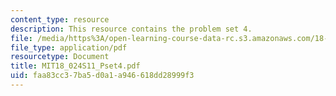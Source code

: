 ```yaml
---
content_type: resource
description: This resource contains the problem set 4.
file: /media/https%3A/open-learning-course-data-rc.s3.amazonaws.com/18-024-multivariable-calculus-with-theory-spring-2011/faa83cc37ba5d0a1a946618dd28999f3_MIT18_024S11_Pset4.pdf
file_type: application/pdf
resourcetype: Document
title: MIT18_024S11_Pset4.pdf
uid: faa83cc3-7ba5-d0a1-a946-618dd28999f3
---
```

